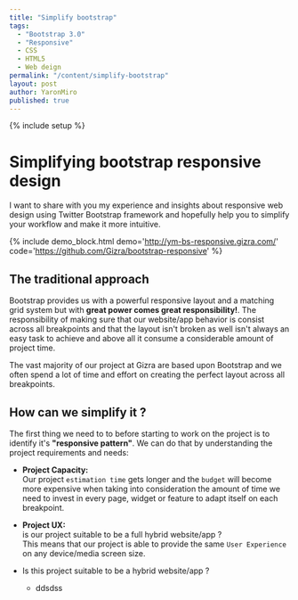 ```yaml
---
title: "Simplify bootstrap"
tags:
  - "Bootstrap 3.0"
  - "Responsive"
  - CSS
  - HTML5
  - Web deign
permalink: "/content/simplify-bootstrap"
layout: post
author: YaronMiro
published: true
---
```


{% include setup %}

# Simplifying bootstrap responsive design
I want to share with you my experience and insights about responsive web design using
Twitter Bootstrap framework and hopefully help you to simplify your workflow and
make it more intuitive.

<!-- more -->

{% include demo_block.html demo='http://ym-bs-responsive.gizra.com/' code='https://github.com/Gizra/bootstrap-responsive' %}

## The traditional approach
Bootstrap provides us with a powerful responsive layout and a matching grid system
but with **great power comes great responsibility!**. The responsibility of making
sure that our website/app behavior is consist across all breakpoints and that the
layout isn't broken as well isn't always an easy task to achieve and above
all it consume a considerable amount of project time.

The vast majority of our project at Gizra are based upon Bootstrap
and we often spend a lot of time and effort on creating the perfect layout
across all breakpoints.

## How can we simplify it ?
The first thing we need to to before starting to work on the project is to
identify it's **"responsive pattern"**. We can do that by understanding the project
requirements and needs:

* **Project Capacity:**   
Our project `estimation time` gets longer and the `budget` will become more expensive
when taking into consideration the amount of time we need to invest in every page,
widget or feature to adapt itself on each breakpoint.

* **Project UX:**   
is our project suitable to be a full hybrid website/app ?   
This means that our project is able to provide the same `User Experience` on any
device/media screen size.


* Is this project suitable to be a hybrid website/app ?
   * ddsdss


